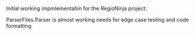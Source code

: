 Initial working impmlementatiin for the RegioNinja project:

ParserFiles.Parser is almost working needs for edge case testing and code formatting
